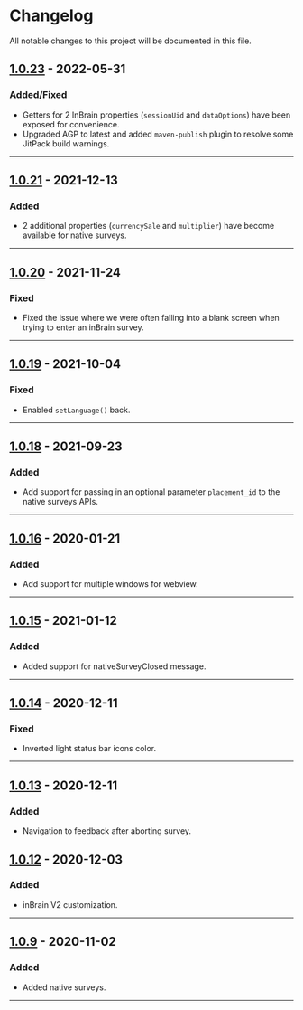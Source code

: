 # Changelog
All notable changes to this project will be documented in this file.

## [1.0.23](https://github.com/inbrainai/sdk-android/releases/tag/1.0.23) - 2022-05-31

### Added/Fixed
- Getters for 2 InBrain properties (`sessionUid` and `dataOptions`) have been exposed for convenience.
- Upgraded AGP to latest and added `maven-publish` plugin to resolve some JitPack build warnings.
---

## [1.0.21](https://github.com/inbrainai/sdk-android/releases/tag/1.0.21) - 2021-12-13

### Added
- 2 additional properties (`currencySale` and `multiplier`) have become available for native surveys.
---

## [1.0.20](https://github.com/inbrainai/sdk-android/releases/tag/1.0.20) - 2021-11-24

### Fixed
- Fixed the issue where we were often falling into a blank screen when trying to enter an inBrain survey.
---

## [1.0.19](https://github.com/inbrainai/sdk-android/releases/tag/1.0.19) - 2021-10-04

### Fixed
- Enabled `setLanguage()` back.
---

## [1.0.18](https://github.com/inbrainai/sdk-android/releases/tag/1.0.18) - 2021-09-23

### Added
- Add support for passing in an optional parameter `placement_id` to the native surveys APIs.
---

## [1.0.16](https://github.com/inbrainai/sdk-android/releases/tag/1.0.16) - 2020-01-21

### Added
- Add support for multiple windows for webview.
---

## [1.0.15](https://github.com/inbrainai/sdk-android/releases/tag/1.0.15) - 2021-01-12

### Added
- Added support for nativeSurveyClosed message.
---

## [1.0.14](https://github.com/inbrainai/sdk-android/releases/tag/1.0.14) - 2020-12-11

### Fixed
- Inverted light status bar icons color.
---

## [1.0.13](https://github.com/inbrainai/sdk-android/releases/tag/1.0.13) - 2020-12-11
 
### Added
- Navigation to feedback after aborting survey.

## [1.0.12](https://github.com/inbrainai/sdk-android/releases/tag/1.0.12) - 2020-12-03

### Added
- inBrain V2 customization.
---

## [1.0.9](https://github.com/inbrainai/sdk-android/releases/tag/1.0.9) - 2020-11-02

### Added
- Added native surveys.
---

